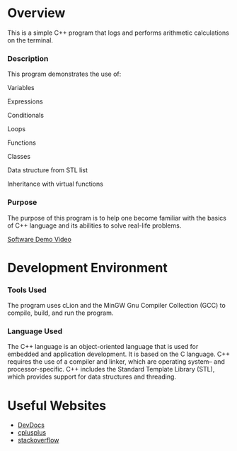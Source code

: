 # Overview

This is a simple C++ program that logs and performs arithmetic calculations on the terminal. 

### Description
This program demonstrates the use of:

Variables

Expressions

Conditionals

Loops

Functions

Classes

Data structure from STL list 

Inheritance with virtual functions

### Purpose
The purpose of this program is to help one become familiar with the basics of C++ language and its abilities to solve real-life problems.


[Software Demo Video](https://youtu.be/Z8vXuFnlXbI)

# Development Environment

### Tools Used
The program uses cLion and the MinGW Gnu Compiler Collection (GCC) to compile, build, and run the program.


### Language Used
The C++ language is an object-oriented language that is used for embedded and application development. 
It is based on the C language. C++ requires the use of a compiler and linker, which are operating system– and processor-specific. 
C++ includes the Standard Template Library (STL), which provides support for data structures and threading.

# Useful Websites

* [DevDocs](https://devdocs.io/cpp/)
* [cplusplus](https://cplusplus.com/doc/tutorial/)
* [stackoverflow](https://stackoverflow.com/)
